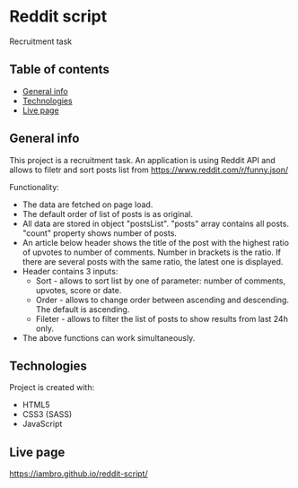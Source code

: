 # Reddit script
Recruitment task

## Table of contents
* [General info](#general-info)
* [Technologies](#technologies)
* [Live page](#live-page)

## General info
This project is a recruitment task. An application is using Reddit API and allows to filetr and sort posts list from https://www.reddit.com/r/funny.json/

Functionality: 
* The data are fetched on page load.
* The default order of list of posts is as original.
* All data are stored in object "postsList". "posts" array contains all posts. "count" property shows number of posts.
* An article below header shows the title of the post with the highest ratio of upvotes to number of comments. Number in brackets is the ratio. If there are several posts with the same ratio, the latest one is displayed.
* Header contains 3 inputs:
    * Sort - allows to sort list by one of parameter: number of comments, upvotes, score or date.
    * Order - allows to change order between ascending and descending. The default is ascending.
    * Fileter - allows to filter the list of posts to show results from last 24h only.
* The above functions can work simultaneously.


## Technologies
Project is created with:
* HTML5
* CSS3 (SASS)
* JavaScript

## Live page
https://iambro.github.io/reddit-script/
